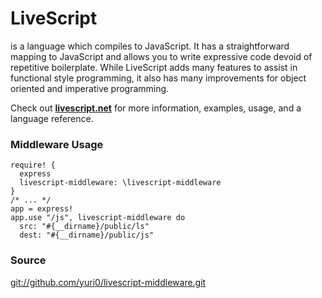 # LiveScript
is a language which compiles to JavaScript. It has a straightforward mapping to JavaScript and allows you to write expressive code devoid of repetitive boilerplate. While LiveScript adds many features to assist in functional style programming, it also has many improvements for object oriented and imperative programming.

Check out **[livescript.net](http://livescript.net)** for more information, examples, usage, and a language reference.

### Middleware Usage
    require! {
      express
      livescript-middleware: \livescript-middleware
    }
    /* ... */
    app = express!
    app.use "/js", livescript-middleware do
      src: "#{__dirname}/public/ls"
      dest: "#{__dirname}/public/js"

### Source
[git://github.com/yuri0/livescript-middleware.git](git://github.com/yuri0/livescript-middleware.git)

